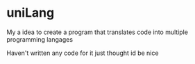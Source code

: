 # uniLang
My a idea to create a program that translates code into multiple programming langages

Haven't written any code for it just thought id be nice
